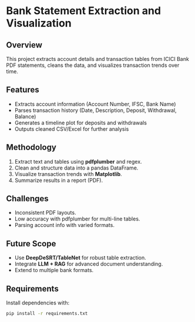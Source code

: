 # Bank Statement Extraction and Visualization

## Overview
This project extracts account details and transaction tables from ICICI Bank PDF statements, cleans the data, and visualizes transaction trends over time.

## Features
- Extracts account information (Account Number, IFSC, Bank Name)
- Parses transaction history (Date, Description, Deposit, Withdrawal, Balance)
- Generates a timeline plot for deposits and withdrawals
- Outputs cleaned CSV/Excel for further analysis

## Methodology
1. Extract text and tables using **pdfplumber** and regex.
2. Clean and structure data into a pandas DataFrame.
3. Visualize transaction trends with **Matplotlib**.
4. Summarize results in a report (PDF).

## Challenges
- Inconsistent PDF layouts.
- Low accuracy with pdfplumber for multi-line tables.
- Parsing account info with varied formats.

## Future Scope
- Use **DeepDeSRT/TableNet** for robust table extraction.
- Integrate **LLM + RAG** for advanced document understanding.
- Extend to multiple bank formats.

## Requirements
Install dependencies with:
```bash
pip install -r requirements.txt

